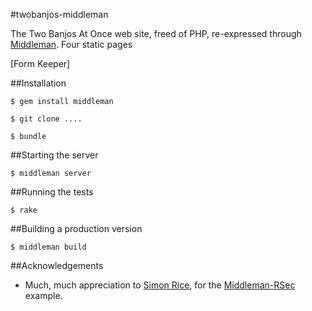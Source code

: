 #twobanjos-middleman

The Two Banjos At Once web site, freed of PHP, re-expressed through [Middleman](). Four static pages


[Form Keeper]

##Installation

````
$ gem install middleman

$ git clone ....

$ bundle
````

##Starting the server<a name="server"></a>

````
$ middleman server
````

##Running the tests

````
$ rake
````

##Building a production version

````
$ middleman build
````

##Acknowledgements

- Much, much appreciation to [Simon Rice](https://github.com/simonrice), for the [Middleman-RSec](https://github.com/simonrice/middleman-rspec) example.